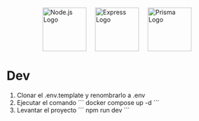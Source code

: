 
<div style="display: flex; justify-content: center; align-items: center; gap: 20px; margin-top: 20px;">
    <img src="https://nodejs.org/static/images/logo.svg" alt="Node.js Logo" width="100" height="100">
    <img src="https://upload.wikimedia.org/wikipedia/commons/6/64/Expressjs.png" alt="Express Logo" width="100" height="100">
    <img src="https://raw.githubusercontent.com/prisma/prisma/main/docs/static/logo.svg" alt="Prisma Logo" width="100" height="100">
</div>

# Dev

1. Clonar el .env.template y renombrarlo a .env
2. Ejecutar el comando ´´´ docker compose up -d ´´´
3. Levantar el proyecto ´´´ npm run dev ´´´

